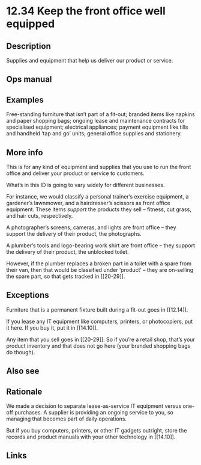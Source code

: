 # 12.34 Keep the front office well equipped

## Description

Supplies and equipment that help us deliver our product or service.

## Ops manual

## Examples

Free-standing furniture that isn’t part of a fit-out; branded items like napkins and paper shopping bags; ongoing lease and maintenance contracts for specialised equipment; electrical appliances; payment equipment like tills and handheld ‘tap and go’ units; general office supplies and stationery.

## More info

This is for any kind of equipment and supplies that you use to run the front office and deliver your product or service to customers. 

What’s in this ID is going to vary widely for different businesses.

For instance, we would classify a personal trainer’s exercise equipment, a gardener’s lawnmower, and a hairdresser’s scissors as front office equipment. These items _support_ the products they sell – fitness, cut grass, and hair cuts, respectively.

A photographer’s screens, cameras, and lights are front office – they support the delivery of their product, the photographs. 

A plumber’s tools and logo-bearing work shirt are front office – they support the delivery of their product, the unblocked toilet. 

However, if the plumber replaces a broken part in a toilet with a spare from their van, then that would be classified under ‘product’ – they are on-selling the spare part, so that gets tracked in [[20-29]].

## Exceptions

Furniture that is a permanent fixture built during a fit-out goes in [[12.14]].

If you lease any IT equipment like computers, printers, or photocopiers, put it here. If you buy it, put it in [[14.10]].

Any item that you sell goes in [[20-29]]. So if you’re a retail shop, that’s your product inventory and that does not go here (your branded shopping bags do though).

## Also see

## Rationale

We made a decision to separate lease-as-service IT equipment versus one-off purchases. A supplier is providing an ongoing service to you, so managing that becomes part of daily operations. 

But if you buy computers, printers, or other IT gadgets outright, store the records and product manuals with your other technology in [[14.10]].

## Links
